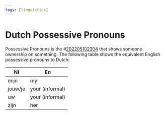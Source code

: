 ```yaml
---
tags: [linguistics]
---
```


# Dutch Possessive Pronouns

Possessive Pronouns is the #[202205102304](202205102304.md) that shows someone ownership on
something. The following table shows the equivalent English possessive pronouns
to Dutch:

Nl | En
---|---
mijn | my
jouw/je | your (informal)
uw | your (informal)
zijn | her

